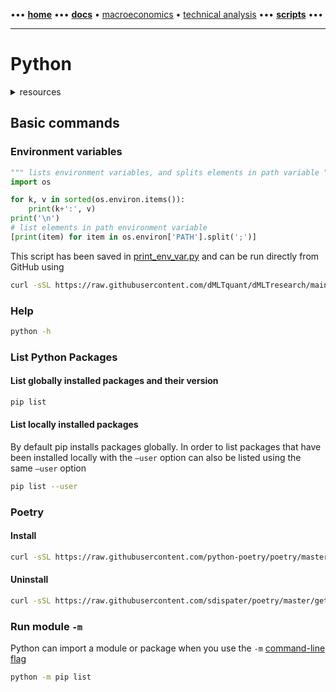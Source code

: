 [//]: # "START - Navigation between Markdown pages inside of GitHub."

••• **[home](/README.md)** ••• **[docs](/docs/index.md)** • [macroeconomics](/docs/index.md#macroeconomics) • [technical analysis](/docs/index.md#technical-analysis) ••• **[scripts](/scripts/index.md)** •••

[//]: # "END - Navigation between Markdown pages inside of GitHub."

---

# Python

<details><summary>resources</summary>

---

- [Python.org](https://www.python.org)

---

</details>

## Basic commands

### Environment variables

``` python
""" lists environment variables, and splits elements in path variable """
import os

for k, v in sorted(os.environ.items()):
    print(k+':', v)
print('\n')
# list elements in path environment variable
[print(item) for item in os.environ['PATH'].split(';')]
```

This script has been saved in [print_env_var.py](/scripts/python/utils/print_env_var.py) and can be run directly from GitHub using

```bash
curl -sSL https://raw.githubusercontent.com/dMLTquant/dMLTresearch/main/scripts/python/utils/print_env_var.py | python3 -
```

### Help

```bash
python -h
```

### List Python Packages

#### List globally installed packages and their version

```bash
pip list
```

#### List locally installed packages

By default pip installs packages globally. In order to list packages that have been installed locally with the `–user` option can also be listed using the same `–user` option

```bash
pip list --user
```

### Poetry

#### Install

```bash
curl -sSL https://raw.githubusercontent.com/python-poetry/poetry/master/get-poetry.py | python -
```

#### Uninstall

```bash
curl -sSL https://raw.githubusercontent.com/sdispater/poetry/master/get-poetry.py | python - --uninstall
```

### Run module `-m` 

Python can import a module or package when you use the `-m` [command-line flag](https://docs.python.org/2/using/cmdline.html#cmdoption-m)

```bash
python -m pip list
```
